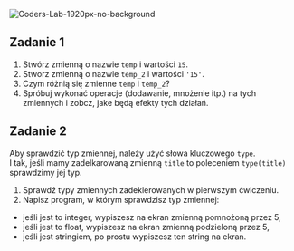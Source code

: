 ![Coders-Lab-1920px-no-background](https://user-images.githubusercontent.com/30623667/104709394-2cabee80-571f-11eb-9518-ea6a794e558e.png)


## Zadanie 1
1. Stwórz zmienną o nazwie `temp` i wartości `15`.
2. Stworz zmienną o nazwie `temp_2` i wartości `'15'`.
3. Czym różnią się zmienne `temp` i `temp_2`?
4. Spróbuj wykonać operacje (dodawanie, mnożenie itp.) na tych zmiennych i zobcz, jake będą efekty tych działań.

## Zadanie 2
Aby sprawdzić typ zmiennej, należy użyć słowa kluczowego `type`.  
I tak, jeśli mamy zadelkarowaną zmienną `title` to poleceniem `type(title)` sprawdzimy jej typ.

1. Sprawdź typy zmiennych zadeklerowanych w pierwszym ćwiczeniu.
2. Napisz program, w którym sprawdzisz typ zmiennej:
  - jeśli jest to integer, wypiszesz na ekran zmienną pomnożoną przez 5,
  - jeśli jest to float, wypiszesz na ekran zmienną podzieloną przez 5,
  - jeśli jest stringiem, po prostu wypiszesz ten string na ekran.
